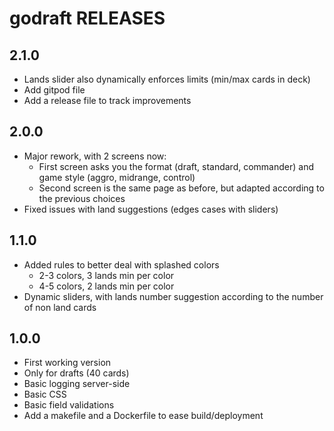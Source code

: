 # godraft RELEASES

## 2.1.0

* Lands slider also dynamically enforces limits (min/max cards in deck)
* Add gitpod file
* Add a release file to track improvements

## 2.0.0

* Major rework, with 2 screens now:
  * First screen asks you the format (draft, standard, commander) and game style (aggro, midrange, control)
  * Second screen is the same page as before, but adapted according to the previous choices
* Fixed issues with land suggestions (edges cases with sliders)

## 1.1.0

* Added rules to better deal with splashed colors
  * 2-3 colors, 3 lands min per color
  * 4-5 colors, 2 lands min per color
* Dynamic sliders, with lands number suggestion according to the number of non land cards

## 1.0.0

* First working version
* Only for drafts (40 cards)
* Basic logging server-side
* Basic CSS
* Basic field validations
* Add a makefile and a Dockerfile to ease build/deployment
